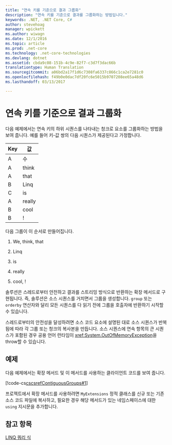 ```yaml
---
title: "연속 키를 기준으로 결과 그룹화"
description: "연속 키를 기준으로 결과를 그룹화하는 방법입니다."
keywords: .NET, .NET Core, C#
author: stevehoag
manager: wpickett
ms.author: wiwagn
ms.date: 12/1/2016
ms.topic: article
ms.prod: .net-core
ms.technology: .net-core-technologies
ms.devlang: dotnet
ms.assetid: cbda9c08-151b-4c9e-82f7-c3d7f3dac66b
translationtype: Human Translation
ms.sourcegitcommit: a06bd2a17f1d6c7308fa6337c866c1ca2e7281c0
ms.openlocfilehash: f49b0e0dac7df20fc6e5015b9707208ee65a48d6
ms.lasthandoff: 03/13/2017

---
```

# <a name="group-results-by-contiguous-keys"></a>연속 키를 기준으로 결과 그룹화

다음 예제에서는 연속 키의 하위 시퀀스를 나타내는 청크로 요소를 그룹화하는 방법을 보여 줍니다. 예를 들어 키-값 쌍의 다음 시퀀스가 제공된다고 가정합니다.  
  
|Key|값|  
|---------|-----------|  
|A|수|  
|A|think|  
|A|that|  
|B|Linq|  
|C|is|  
|A|really|  
|B|cool|  
|B|!|  
  
 다음 그룹이 이 순서로 만들어집니다.  
  
1.  We, think, that  
  
2.  Linq  
  
3.  is  
  
4.  really  
  
5.  cool, !  
  
 솔루션은 스레드로부터 안전하고 결과를 스트리밍 방식으로 반환하는 확장 메서드로 구현됩니다. 즉, 솔루션은 소스 시퀀스를 거치면서 그룹을 생성합니다. `group` 또는 `orderby` 연산자와 달리 모든 시퀀스를 다 읽기 전에 그룹을 호출자에 반환하기 시작할 수 있습니다.  
  
 스레드로부터의 안전성을 달성하려면 소스 코드 요소에 설명된 대로 소스 시퀀스가 반복됨에 따라 각 그룹 또는 청크의 복사본을 만듭니다. 소스 시퀀스에 연속 항목의 큰 시퀀스가 포함된 경우 공용 언어 런타임이 <xref:System.OutOfMemoryException>을 throw할 수 있습니다.  
  
## <a name="example"></a>예제  
 다음 예제에서는 확장 메서드 및 이 메서드를 사용하는 클라이언트 코드를 보여 줍니다.  
  
 [!code-cs[cscsrefContiguousGroups#1](../../../samples/snippets/csharp/concepts/linq/how-to-group-results-by-contiguous-keys_1.cs)]  
  
 프로젝트에서 확장 메서드를 사용하려면 `MyExtensions` 정적 클래스를 신규 또는 기존 소스 코드 파일에 복사하고, 필요한 경우 해당 메서드가 있는 네임스페이스에 대한 `using` 지시문을 추가합니다.  
  
## <a name="see-also"></a>참고 항목  
 [LINQ 쿼리 식](index.md)   
 
